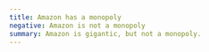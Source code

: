 ```yaml
---
title: Amazon has a monopoly
negative: Amazon is not a monopoly
summary: Amazon is gigantic, but not a monopoly.
---
```

